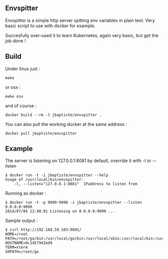 ## Envspitter

Envspitter is a simple http server spitting env variables in plain text.
Very basic script to use with docker for example.

Succesfully over-used it to learn Kubernetes, again very basic, but get the job done !

## Build

Under linux just :

	make

or osx :

	make osx

and of course :

	docker build --rm -t jbaptiste/envspitter .

You can also pull the working docker at the same address : 

	docker pull jbaptiste/envspitter

## Example

The server is listening on 127.0.0.1:8081 by default, override it with -l or --listen

	$ docker run -t -i jbaptiste/envspitter --help
	Usage of /usr/local/bin/envspitter:
  		-l, --listen="127.0.0.1:8081"  IPaddress to listen from 
 
Running as docker :
 
	$ docker run -t -p 9090:9090 -i jbaptiste/envspitter --listen 0.0.0.0:9090
	2014/07/04 12:48:01 Listening on 0.0.0.0:9090 ...

Sample output :

	$ curl http://192.168.59.103:9091/
	HOME=/root
	PATH=/root/go/bin:/usr/local/go/bin:/usr/local/sbin:/usr/local/bin:/usr/sbin:/usr/bin:/sbin:/bin:/usr/games
	HOSTNAME=0c1457942ed9
	TERM=xterm
	GOPATH=/root/go
